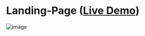 # Landing-Page ([Live Demo](https://satogo1.github.io/Landing-Page))

![image](https://user-images.githubusercontent.com/85353835/214685037-143854e4-b37d-4d04-84d5-254bf34d069b.png)
